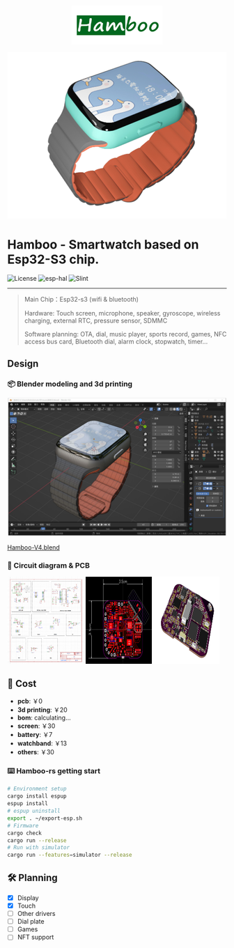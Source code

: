 <p align="center">
  <img width="210" height="90" src="docs/Hamboo.jpg">
</p>

<img alt="Hamboo" src="docs/watch.jpg"/>

<br>

# Hamboo - Smartwatch based on Esp32-S3 chip.

<img alt="License" src="https://img.shields.io/badge/License-MIT-blue.svg"/>
<img alt="esp-hal" src="https://img.shields.io/badge/Esp_hal-0.17.0-green.svg"/>
<img alt="Slint" src="https://img.shields.io/badge/Slint-1.5.1-green.svg"/>

---


> Main Chip：Esp32-s3 (wifi & bluetooth)
>
> Hardware: Touch screen, microphone, speaker, gyroscope, wireless charging, external RTC, pressure sensor, SDMMC
>
> Software planning: OTA, dial, music player, sports record, games, NFC access bus card, Bluetooth dial, alarm clock, stopwatch, timer...

## Design


### 📦 Blender modeling and 3d printing

![blender.jpg](docs%2Fblender.jpg)

[Hamboo-V4.blend](docs%2FHamboo-V4.blend)

### 🧱 Circuit diagram & PCB

<div>
<img width="35%" height="200" src="docs/schematic.png"/>
<img width="30%" height="200" src="docs/PCB.png"/>
<img width="30%" height="200" src="docs/PCB3D.png"/>
</div>

## 📘 Cost

- **pcb**: ￥0 
- **3d printing**: ￥20
- **bom**: calculating...
- **screen**: ￥30
- **battery**: ￥7
- **watchband**: ￥13
- **others**: ￥30

### ⌨️ Hamboo-rs getting start

```bash
# Environment setup
cargo install espup
espup install
# espup uninstall
export . ~/export-esp.sh
# Firmware 
cargo check
cargo run --release
# Run with simulator
cargo run --features=simulator --release
```

## 🛠️ Planning
- [X] Display
- [X] Touch
- [ ] Other drivers
- [ ] Dial plate
- [ ] Games
- [ ] NFT support